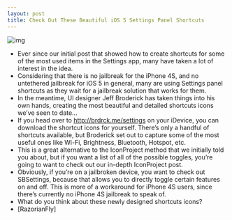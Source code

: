 ```yaml
---
layout: post
title: Check Out These Beautiful iOS 5 Settings Panel Shortcuts
---
```

![img](http://media.idownloadblog.com/wp-content/uploads/2011/11/Jeff-Broderick-Settings-Shortcuts-iOS-5.jpg)
* Ever since our initial post that showed how to create shortcuts for some of the most used items in the Settings app, many have taken a lot of interest in the idea.
* Considering that there is no jailbreak for the iPhone 4S, and no untethered jailbreak for iOS 5 in general, many are using Settings panel shortcuts as they wait for a jailbreak solution that works for them.
* In the meantime, UI designer Jeff Broderick has taken things into his own hands, creating the most beautiful and detailed shortcuts icons we’ve seen to date…
* If you head over to http://brdrck.me/settings on your iDevice, you can download the shortcut icons for yourself. There’s only a handful of shortcuts available, but Broderick set out to capture some of the most useful ones like Wi-Fi, Brightness, Bluetooth, Hotspot, etc.
* This is a great alternative to the IconProject method that we initially told you about, but if you want a list of all of the possible toggles, you’re going to want to check out our in-depth IconProject post.
* Obviously, if you’re on a jailbroken device, you want to check out SBSettings, because that allows you to directly toggle certain features on and off. This is more of a workaround for iPhone 4S users, since there’s currently no iPhone 4S jailbreak to speak of.
* What do you think about these newly designed shortcuts icons?
* [RazorianFly]

